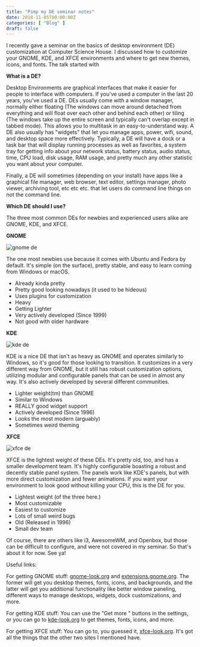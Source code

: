 ```yaml
---
title: "Pimp my DE seminar notes"
date: 2018-11-05T00:00:00Z
categories: [ "Blog" ]
draft: false
---
```


I recently gave a seminar on the basics of desktop environment (DE)
customization at Computer Science House. I discussed how to customize
your GNOME, KDE, and XFCE environments and where to get new themes,
icons, and fonts. The talk started with

**What is a DE?**

Desktop Environments are graphical interfaces that make it easier for
people to interface with computers. If you\'ve used a computer in the
last 20 years, you\'ve used a DE. DEs usually come with a window
manager, normally either floating (The windows can move around detached
from everything and will float over each other and behind each other) or
tiling (The windows take up the entire screen and typically can\'t
overlap except in tabbed mode). This allows you to multitask in an
easy-to-understand way. A DE also usually has \"widgets\" that let you
manage apps, power, wifi, sound, and desktop space more effectively.
Typically, a DE will have a dock or a task bar that will display running
processes as well as favorites, a system tray for getting info about
your network status, battery status, audio status, time, CPU load, disk
usage, RAM usage, and pretty much any other statistic you want about
your computer.

Finally, a DE will sometimes (depending on your install) have apps like
a graphical file manager, web browser, text editor, settings manager,
photo viewer, archiving tool, etc etc etc. that let users do command
line things on not the command line.

**Which DE should I use?**

The three most common DEs for newbies and experienced users alike are
GNOME, KDE, and XFCE.

**GNOME**

![gnome de](posts/images/gnome.png)

The one most newbies use because it comes with Ubuntu and Fedora by
default. It\'s simple (on the surface), pretty stable, and easy to learn
coming from Windows or macOS.

-   Already kinda pretty
-   Pretty good looking nowadays (it used to be hideous)
-   Uses plugins for customization
-   Heavy
-   Getting Lighter
-   Very actively developed (Since 1999)
-   Not good with older hardware

**KDE**

![kde de](posts/images/kde.png)

KDE is a nice DE that isn\'t as heavy as GNOME and operates similarly to
Windows, so it\'s good for those looking to transition. It customizes in
a very different way from GNOME, but it still has robust customization
options, utilizing modular and configurable panels that can be used in
almost any way. It\'s also actively developed by several different
communities.

-   Lighter weight(tm) than GNOME
-   Similar to Windows
-   REALLY good widget support
-   Actively developed (Since 1996)
-   Looks the most modern (arguably)
-   Sometimes weird theming

**XFCE**

![xfce de](posts/images/xfce.png)

XFCE is the lightest weight of these DEs. It\'s pretty old, too, and has
a smaller development team. It\'s highly configurable boasting a robust
and decently stable panel system. The panels work like KDE\'s panels,
but with more direct customization and fewer animations. If you want
your environment to look good without killing your CPU, this is the DE
for you.

-   Lightest weight (of the three here.)
-   Most customizable
-   Easiest to customize
-   Lots of small weird bugs
-   Old (Released in 1996)
-   Small dev team

Of course, there are others like i3, AwesomeWM, and Openbox, but those
can be difficult to configure, and were not covered in my seminar. So
that\'s about it for now. See ya!

Useful links:

For getting GNOME stuff: [gnome-look.org](http://gnome-look.org) and
[extensions.gnome.org](http://extensions.gnome.org). The former will get
you desktop themes, fonts, icons, and backgrounds, and the latter will
get you additional functionality like better window paneling, different
ways to manage desktops, widgets, dock customizations, and more.

For getting KDE stuff: You can use the \"Get more \" buttons in the
settings, or you can go to [kde-look.org](http://kde-look.org) to get
themes, fonts, icons, and more.

For getting XFCE stuff: You can go to, you guessed it,
[xfce-look.org](http://xfce-look.org). It\'s got all the things that the
other two sites I mentioned have.

